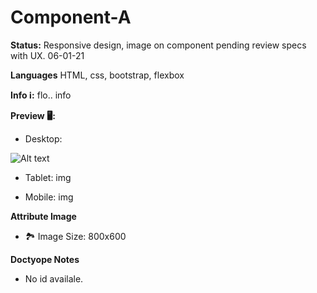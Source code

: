 # Component-A
**Status:**
Responsive design, image on component pending review specs with UX.
06-01-21

**Languages**
HTML, css, bootstrap, flexbox

**Info ℹ️:**
flo.. info


**Preview 🖥:**

* Desktop:

![Alt text](overview/Desktop.png)


* Tablet:
img

* Mobile:
img



**Attribute Image**
- 🏞 Image Size: 800x600

 
**Doctyope Notes**
* No id availale.
 
